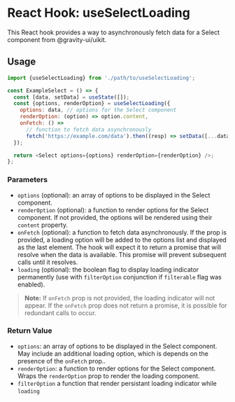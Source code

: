 # React Hook: useSelectLoading

This React hook provides a way to asynchronously fetch data for a Select component from @gravity-ui/uikit.

## Usage

```javascript
import {useSelectLoading} from './path/to/useSelectLoading';

const ExampleSelect = () => {
  const [data, setData] = useState([]);
  const {options, renderOption} = useSelectLoading({
    options: data, // options for the Select component
    renderOption: (option) => option.content,
    onFetch: () =>
      // function to fetch data asynchronously
      fetch('https://example.com/data').then((resp) => setData([...data, ...resp.data])),
  });

  return <Select options={options} renderOption={renderOption} />;
};
```

### Parameters

- `options` (optional): an array of options to be displayed in the Select component.
- `renderOption` (optional): a function to render options for the Select component. If not provided, the options will be rendered using their `content` property.
- `onFetch` (optional): a function to fetch data asynchronously. If the prop is provided, a loading option will be added to the options list and displayed as the last element. The hook will expect it to return a promise that will resolve when the data is available. This promise will prevent subsequent calls until it resolves.
- `loading` (optional): the boolean flag to display loading indicator permanently (use with `filterOption` conjunction if `filterable` flag was enabled).

> **Note:** If `onFetch` prop is not provided, the loading indicator will not appear. If the `onFetch` prop does not return a promise, it is possible for redundant calls to occur.

### Return Value

- `options`: an array of options to be displayed in the Select component. May include an additional loading option, which is depends on the presence of the `onFetch` prop..
- `renderOption`: a function to render options for the Select component. Wraps the `renderOption` prop to render the loading component.
- `filterOption` a function that render persistant loading indicator while `loading`
